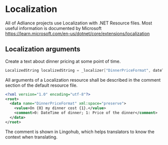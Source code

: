 # Localization
All of Adliance projects use Localization with .NET Resource files.
Most useful information is documented by Microsoft https://learn.microsoft.com/en-us/dotnet/core/extensions/localization

## Localization arguments

Create a text about dinner pricing at some point of time.
```csharp
LocalizedString localizedString = _localizer["DinnerPriceFormat", dateTime, dinnerPrice];
```

All arguments of a Localization resource shall be described in the comment section of the default resource file.

```xml
<?xml version="1.0" encoding="utf-8"?>
<root>
  <data name="DinnerPriceFormat" xml:space="preserve">
    <value>On {0} my dinner cost {1}.</value>
    <comment>0: DateTime of dinner; 1: Price of the dinner</comment>
  </data>
</root>
```

The comment is shown in Lingohub, which helps translators to know the context when translating.
